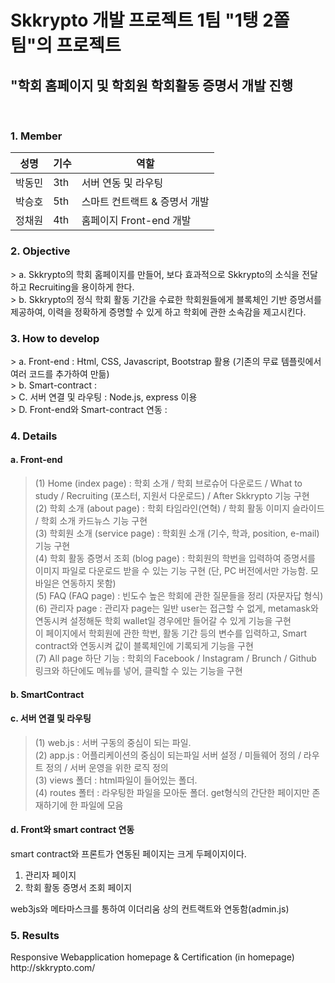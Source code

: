 <h1> Skkrypto 개발 프로젝트 1팀 "1탱 2쫄 팀"의 프로젝트</h1>
<h2> "학회 홈페이지 및 학회원 학회활동 증명서 개발 진행 </h2>
<br>
<h3> 1. Member </h3>
<div id="about_team">

| 성명   	| 기수  	| 역할                         	|
|--------	|-----	|-------------------------------	|
| 박동민 	| 3th 	| 서버 연동 및 라우팅           	|
| 박승호 	| 5th 	| 스마트 컨트랙트 & 증명서 개발 	|
| 정채원 	| 4th 	| 홈페이지 Front-end 개발       	|


<h3> 2. Objective </h3>
<div id="about_objective">
> a. Skkrypto의 학회 홈페이지를 만들어, 보다 효과적으로 Skkrypto의 소식을 전달하고 Recruiting을 용이하게 한다. <br>      
> b. Skkrypto의 정식 학회 활동 기간을 수료한 학회원들에게 블록체인 기반 증명서를 제공하여, 이력을 정확하게 증명할 수 있게 하고 학회에 관한 소속감을 제고시킨다.

<h3> 3. How to develop</h3>
> a. Front-end : Html, CSS, Javascript, Bootstrap 활용 (기존의 무료 템플릿에서 여러 코드를 추가하여 만듦) <br>
> b. Smart-contract :  <br>
> C. 서버 연결 및 라우팅 : Node.js, express 이용 <br>
> D. Front-end와 Smart-contract 연동 : <br>

<h3> 4. Details </h3>
<h4>a. Front-end </h4> 

>(1) Home (index page) : 학회 소개 / 학회 브로슈어 다운로드 / What to study / Recruiting (포스터, 지원서 다운로드) / After Skkrypto 기능 구현 <br>
(2) 학회 소개 (about page) : 학회 타임라인(연혁) / 학회 활동 이미지 슬라이드 / 학회 소개 카드뉴스 기능 구현 <br>
(3) 학회원 소개 (service page) : 학회원 소개 (기수, 학과, position, e-mail) 기능 구현 <br>
(4) 학회 활동 증명서 조회 (blog page) : 학회원의 학번을 입력하여 증명서를 이미지 파일로 다운로드 받을 수 있는 기능 구현 (단, PC 버전에서만 가능함. 모바일은 연동하지 못함) <br>
(5) FAQ (FAQ page) : 빈도수 높은 학회에 관한 질문들을 정리 (자문자답 형식)  <br>
(6) 관리자 page : 관리자 page는 일반 user는 접근할 수 없게, metamask와 연동시켜 설정해둔 학회 wallet일 경우에만 들어갈 수 있게 기능을 구현 <br>
이 페이지에서 학회원에 관한 학번, 활동 기간 등의 변수를 입력하고, Smart contract와 연동시켜 값이 블록체인에 기록되게 기능을 구현 <br>
(7) All page 하단 기능 : 학회의 Facebook / Instagram / Brunch / Github 링크와 하단에도 메뉴를 넣어, 클릭할 수 있는 기능을 구현 <br>

<h4> b. SmartContract </h4> 
<h4> c. 서버 연결 및 라우팅 </h4> 

>(1) web.js : 서버 구동의 중심이 되는 파일. <br>
(2) app.js : 어플리케이션의 중심이 되는파일  서버 설정 / 미들웨어 정의 / 라우트 정의 / 서버 운영을 위한 로직 정의 <br>
(3) views 폴더 : html파일이 들어있는 폴더. <br>
(4) routes 폴터 : 라우팅한 파일을 모아둔 폴더. get형식의 간단한 페이지만 존재하기에 한 파일에 모음<br>

<h4> d. Front와 smart contract 연동 </h4> 

smart contract와 프론트가 연동된 페이지는 크게 두페이지이다.<br>
<ol>
<li>관리자 페이지</li>
<li>학회 활동 증명서 조회 페이지</li>
</ol>
web3js와 메타마스크를 통하여 이더리움 상의 컨트랙트와 연동함(admin.js)<br>


<h3> 5. Results </h3>
Responsive Webapplication homepage & Certification (in homepage) <br>
http://skkrypto.com/
